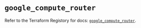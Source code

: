 # `google_compute_router`

Refer to the Terraform Registory for docs: [`google_compute_router`](https://registry.terraform.io/providers/hashicorp/google/5.26.0/docs/resources/compute_router).
